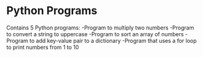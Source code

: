 # Python Programs
Contains 5 Python programs:
 -Program to multiply two numbers
 -Program to convert a string to uppercase
 -Program to sort an array of numbers
 -Program to add key-value pair to a dictionary
 -Program that uses a for loop to print numbers from 1 to 10